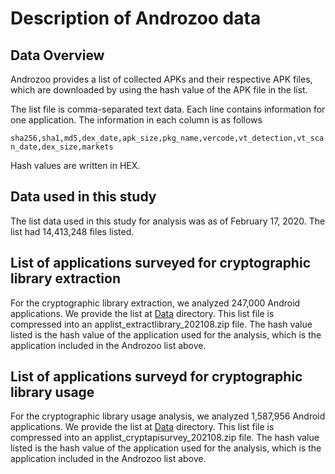 Description of Androzoo data
====

## Data Overview
Androzoo provides a list of collected APKs and their respective APK files, which are downloaded by using the hash value of the APK file in the list.

The list file is comma-separated text data. Each line contains information for one application. 
The information in each column is as follows

```sha256,sha1,md5,dex_date,apk_size,pkg_name,vercode,vt_detection,vt_scan_date,dex_size,markets```

Hash values are written in HEX.

## Data used in this study
The list data used in this study for analysis was as of February 17, 2020.
The list had 14,413,248 files listed.

## List of applications surveyed for cryptographic library extraction
For the cryptographic library extraction, we analyzed 247,000 Android applications.
We provide the list at [Data](/data/) directory.
This list file is compressed into an applist_extractlibrary_202108.zip file.
The hash value listed is the hash value of the application used for the analysis, which is the application included in the Androzoo list above.

## List of applications surveyd for cryptographic library usage
For the cryptographic library usage analysis, we analyzed 1,587,956 Android applications.
We provide the list at [Data](/data/) directory.
This list file is compressed into an applist_cryptapisurvey_202108.zip file.
The hash value listed is the hash value of the application used for the analysis, which is the application included in the Androzoo list above.

